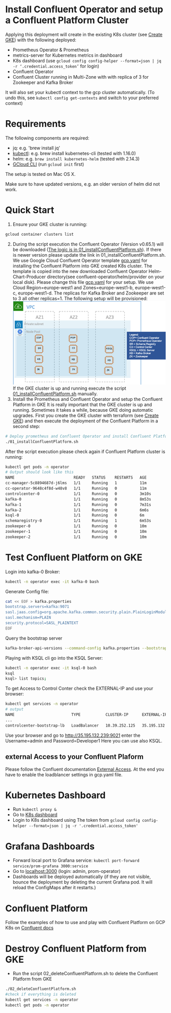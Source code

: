 # Install Confluent Operator and setup a Confluent Platform Cluster

Applying this  deployment will create in the existing K8s cluster (see [Create GKE](../terraform-gcp/README.md)) with the following deployed:

* Prometheus Operator & Prometheus
* metrics-server for Kubernetes metrics in dashboard
* K8s dashboard (use `gcloud config config-helper --format=json | jq -r ‘.credential.access_token’` for login)
* Confluent Operator
* Confluent Cluster running in Multi-Zone with with replica of 3 for Zookeeper and Kafka Broker

It will also set your kubectl context to the gcp cluster automatically. (To undo this, see `kubectl config get-contexts` and switch to your preferred context)

# Requirements
The following components are required:

* jq: e.g. 'brew install jq'
* [kubectl](https://kubernetes.io/docs/tasks/tools/install-kubectl/): e.g. brew install kubernetes-cli (tested with 1.16.0)
* helm: e.g. `brew install kubernetes-helm` (tested with 2.14.3)
* [GCloud CLI](https://cloud.google.com/sdk/docs/quickstart-macos) (run `gcloud init` first)

The setup is tested on Mac OS X.

Make sure to have updated versions, e.g. an older version of helm did not work.

# Quick Start

1. Ensure your GKE cluster is running:
```bash
gcloud container clusters list
```
2. During the script execution the Confluent Operator (Version v0.65.1) will be downloaded ([The logic is in 01_installConfluentPlatform.sh](01_installConfluentPlatform.sh)). If there is newer version please update the link in 01_installConfluentPlatform.sh.
We use Google Cloud Confluent Operator template [gcp.yaml](gcp.yaml) for installing the Confluent Platform into GKE created K8s cluster. The template is copied into the new downloaded Confluent Operator Helm-Chart-Producer directory(see confluent-operator/helm/provider on your local disk). Please change this file [gcp.yaml](gcp.yaml) for your setup. We use Cloud Region=europe-west1 and Zones=europe-west1-b, europe-west1-c, europe-west1-d. The replicas for Kafka Broker and Zookeeper are set to 3 all other replicas=1.
The following setup will be provisioned:
![GKE cluster deployed pods](images/gke_cluster.png)
If the GKE cluster is up and running execute the script [01_installConfluentPlatform.sh](01_installConfluentPlatform.sh) manually.
3. Install the Prometheus and Confluent Operator and setup the Confluent Platform in GKE 
It is really important that the GKE cluster is up and running. Sometimes it takes a while, because GKE doing automatic upgrades. First you create the GKE cluster with terraform (see [Create GKE](../terraform-gcp/README.md)) and then execute the deployment of the Confluent Platform in a second step:
```bash
# Deploy prometheus and Confluent Operator and install Confluent Platform
./01_installConfluentPlatform.sh
```
After the script execution please check again if Confluent Platform cluster is running:
```bash
kubectl get pods -n operator
# Output should look like this
NAME                          READY   STATUS    RESTARTS   AGE
cc-manager-5c8894687d-j6lms   1/1     Running   1          11m
cc-operator-9648c4f8d-w48v8   1/1     Running   0          11m
controlcenter-0               1/1     Running   0          3m10s
kafka-0                       1/1     Running   0          8m53s
kafka-1                       1/1     Running   0          7m31s
kafka-2                       1/1     Running   0          6m6s
ksql-0                        1/1     Running   0          6m
schemaregistry-0              1/1     Running   1          6m53s
zookeeper-0                   1/1     Running   0          10m
zookeeper-1                   1/1     Running   0          10m
zookeeper-2                   1/1     Running   0          10m
```
# Test Confluent Platform on GKE
Login into kafka-0 Broker:
```bash
kubectl -n operator exec -it kafka-0 bash
```
Generate Config file:
```bash
cat << EOF > kafka.properties
bootstrap.servers=kafka:9071
sasl.jaas.config=org.apache.kafka.common.security.plain.PlainLoginModule required username="test" password="test123";
sasl.mechanism=PLAIN
security.protocol=SASL_PLAINTEXT
EOF
```
Query the bootstrap server
```bash
kafka-broker-api-versions --command-config kafka.properties --bootstrap-server kafka:9071
```
Playing with KSQL cli go into the KSQL Server:
```bash
kubectl -n operator exec -it ksql-0 bash
ksql
ksql> list topics;
```
To get Access to Control Conter check the EXTERNAL-IP and use your browser:
```bash
kubectl get services -n operator
# output
NAME                         TYPE           CLUSTER-IP      EXTERNAL-IP      PORT(S)                                     
...
controlcenter-bootstrap-lb   LoadBalancer   10.39.252.125   35.195.132.239   9021:30878/TCP 
```
Use your browser and go to http://35.195.132.239:9021 enter the Username=admin and Password=Developer1
Here you can use also KSQL.

## external Access to your Confluent Plaform
Please follow the Confluent documentation [External Access](https://docs.confluent.io/current/installation/operator/co-endpoints.html#co-loadbalancer-kafka). At the end you have to enable the loadblancer settings in gcp.yaml file.

# Kubernetes Dashboard

* Run `kubectl proxy &`
* Go to [K8s dashboard](http://localhost:8001/api/v1/namespaces/kubernetes-dashboard/services/https:kubernetes-dashboard:/proxy/)
* Login to K8s dashboard using The token from `gcloud config config-helper --format=json | jq -r '.credential.access_token'`

# Grafana Dashboards

* Forward local port to Grafana service: `kubectl port-forward service/prom-grafana 3000:service`
* Go to [localhost:3000](http://localhost:3000) (login: admin, prom-operator)
* Dashboards will be deployed automatically (if they are not visible, bounce the deployment by deleting the current Grafana pod. It will reload the ConfigMaps after it restarts.)

# Confluent Platform
Follow the examples of how to use and play with Confluent Platform on GCP K8s on [Confluent docs](https://docs.confluent.io/current/installation/operator/co-deployment.html)

# Destroy Confluent Platform from GKE

* Run the script 02_deleteConfluentPlatform.sh to delete the Confluent Platform from GKE
```bash
./02_deleteConfluentPlatform.sh
#check if everything is deleted
kubectl get services -n operator
kubectl get pods -n operator
```
